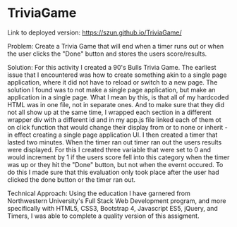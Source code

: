 # TriviaGame

Link to deployed version: https://szun.github.io/TriviaGame/

Problem: Create a Trivia Game that will end when a timer runs out or when the user clicks the "Done" button and stores the users score/results. 

Solution: For this activity I created a 90's Bulls Trivia Game. The earliest issue that I encountered was how to create something akin to a single page application, where it did not have to reload or switch to a new page. The solution I found was to not make a single page application, but make an application in a single page. What I mean by this, is that all of my hardcoded HTML was in one file, not in separate ones. And to make sure that they did not all show up at the same time, I wrapped each section in a different wrapper div with a different id and in my app.js file linked each of them ot on click function that would change their display from or to none or inherit -in effect creating a single page application UI. I then created a timer that lasted two minutes. When the timer ran out timer ran out the users results were displayed. For this I created three variable that were set to 0 and would increment by 1 if the users score fell into this category when the timer was up or they hit the "Done" button, but not when the evernt occured. To do this I made sure that this evaluation only took place after the user had clicked the done button or the timer ran out. 

Technical Approach: Using the education I have garnered from Northwestern University's Full Stack Web Development program, and more specifically with HTML5, CSS3, Bootstrap 4, Javascript ES5, jQuery, and Timers, I was able to complete a quality version of this assigment.

